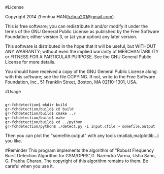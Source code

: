 #License 

  Copyright 2014 Zhenhua HAN(hzhua201@gmail.com).
 
  This is free software; you can redistribute it and/or modify
  it under the terms of the GNU General Public License as published by
  the Free Software Foundation; either version 3, or (at your option)
  any later version.
 
  This software is distributed in the hope that it will be useful,
  but WITHOUT ANY WARRANTY; without even the implied warranty of
  MERCHANTABILITY or FITNESS FOR A PARTICULAR PURPOSE.  See the
  GNU General Public License for more details.
 
  You should have received a copy of the GNU General Public License
  along with this software; see the file COPYING.  If not, write to
  the Free Software Foundation, Inc., 51 Franklin Street,
  Boston, MA 02110-1301, USA.

#Usage

<pre><code>
gr-fchdetection$ mkdir build
gr-fchdetection/build$ cd build
gr-fchdetection/build$ cmake ../
gr-fchdetection/build$ make
gr-fchdetection/build$ cd ../python
gr-fchdetection/python$ ./detect.py -I input.cfile > somefile.output
</code></pre>

Then you can plot the "somefile.output" with any tools (matlab,matplotlib...) you like.

#Reminder
This program implements the algorithm of "Robust Frequency Burst Detection Algorithm for 
GSM/GPRS",G. Narendra Varma, Usha Sahu, G. Prabhu Charan. The copyright of this algorithm
remains to them. Be careful when you use it.
